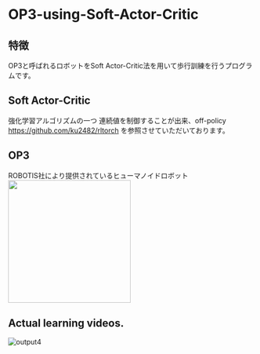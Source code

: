 # OP3-using-Soft-Actor-Critic
## 特徴
OP3と呼ばれるロボットをSoft Actor-Critic法を用いて歩行訓練を行うプログラムです。

## Soft Actor-Critic
強化学習アルゴリズムの一つ
連続値を制御することが出来、off-policy
https://github.com/ku2482/rltorch を参照させていただいております。

## OP3
ROBOTIS社により提供されているヒューマノイドロボット
<img src="https://user-images.githubusercontent.com/59335458/138269207-a2fbec91-5f7e-43b7-b381-06837a8e6acf.jpg" width="250">


## Actual learning videos.
![output4](https://user-images.githubusercontent.com/59335458/138269118-4ef403a3-fe0c-4c42-8a8b-72417af3000a.gif)
